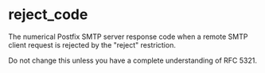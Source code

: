 # reject_code 


The numerical Postfix SMTP server response code when a remote SMTP
client request is rejected by the "reject" restriction.



Do not change this unless you have a complete understanding of RFC 5321.



